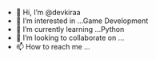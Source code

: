 - 👋 Hi, I’m @devkiraa
- 👀 I’m interested in ...Game Development
- 🌱 I’m currently learning ...Python
- 💞️ I’m looking to collaborate on ...
- 📫 How to reach me ...

<!---
devkiraa/devkiraa is a ✨ special ✨ repository because its `README.md` (this file) appears on your GitHub profile.
You can click the Preview link to take a look at your changes.
--->
